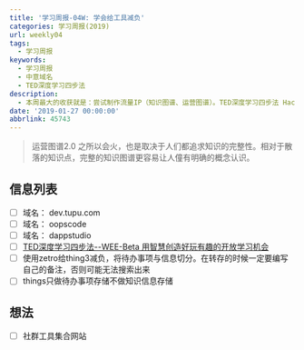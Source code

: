 ```yaml
---
title: '学习周报-04W: 学会给工具减负'
categories: 学习周报(2019)
url: weekly04
tags:
  - 学习周报
keywords:
  - 学习周报
  - 中意域名
  - TED深度学习四步法
description:
  - 本周最大的收获就是：尝试制作流量IP（知识图谱、运营图谱）。TED深度学习四步法 HackDApp愿与你分享！
date: '2019-01-27 00:00:00'
abbrlink: 45743
---
```


> 运营图谱2.0 之所以会火，也是取决于人们都追求知识的完整性。相对于散落的知识点，完整的知识图谱更容易让人僮有明确的概念认识。

## 信息列表

- [ ] 域名： dev.tupu.com
- [ ] 域名： oopscode
- [ ] 域名： dappstudio
- [ ] [TED深度学习四步法--WEE-Beta 用智慧创造好玩有趣的开放学习机会](http://joinwee.com/lesson/20/#4)
- [ ] 使用zetro给thing3减负，将待办事项与信息切分。在转存的时候一定要编写自己的备注，否则可能无法搜索出来
- [ ] things只做待办事项存储不做知识信息存储

## 想法
- [ ] 社群工具集合网站
